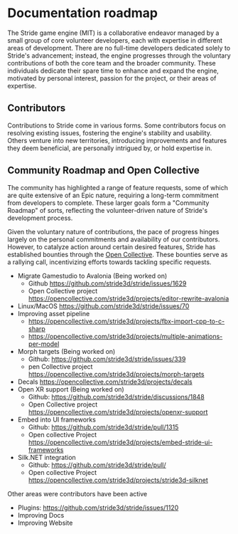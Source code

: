 # Documentation roadmap
The Stride game engine (MIT) is a collaborative endeavor managed by a small group of core volunteer developers, each with expertise in different areas of development. There are no full-time developers dedicated solely to Stride's advancement; instead, the engine progresses through the voluntary contributions of both the core team and the broader community. These individuals dedicate their spare time to enhance and expand the engine, motivated by personal interest, passion for the project, or their areas of expertise.

## Contributors
Contributions to Stride come in various forms. Some contributors focus on resolving existing issues, fostering the engine's stability and usability. Others venture into new territories, introducing improvements and features they deem beneficial, are personally intrigued by, or hold expertise in.

## Community Roadmap and Open Collective
The community has highlighted a range of feature requests, some of which are quite extensive of an Epic nature, requiring a long-term commitment from developers to complete. These larger goals form a "Community Roadmap" of sorts, reflecting the volunteer-driven nature of Stride's development process.

Given the voluntary nature of contributions, the pace of progress hinges largely on the personal commitments and availability of our contributors. However, to catalyze action around certain desired features, Stride has established bounties through the [Open Collective](https://opencollective.com/stride3d). These bounties serve as a rallying call, incentivizing efforts towards tackling specific requests.

- Migrate Gamestudio to Avalonia (Being worked on)
  - Github https://github.com/stride3d/stride/issues/1629
  - Open Collective project https://opencollective.com/stride3d/projects/editor-rewrite-avalonia
- Linux/MacOS https://github.com/stride3d/stride/issues/70
- Improving asset pipeline
  - https://opencollective.com/stride3d/projects/fbx-import-cpp-to-c-sharp
  - https://opencollective.com/stride3d/projects/multiple-animations-per-model
- Morph targets (Being worked on)
  - Github: https://github.com/stride3d/stride/issues/339
  - pen Collective project https://opencollective.com/stride3d/projects/morph-targets
- Decals https://opencollective.com/stride3d/projects/decals
- Open XR support (Being worked on)
  - Github: https://github.com/stride3d/stride/discussions/1848
  - Open Collective project https://opencollective.com/stride3d/projects/openxr-support
- Embed into UI frameworks
  - Github: https://github.com/stride3d/stride/pull/1315
  - Open collective Project https://opencollective.com/stride3d/projects/embed-stride-ui-frameworks
- Silk.NET integration
  - Github: https://github.com/stride3d/stride/pull/
  - Open collective Project https://opencollective.com/stride3d/projects/stride3d-silknet

Other areas were contributors have been active 
- Plugins: https://github.com/stride3d/stride/issues/1120
- Improving Docs
- Improving Website
